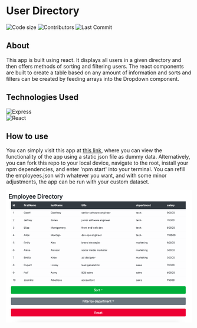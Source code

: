 # User Directory

![Code size](https://img.shields.io/github/languages/code-size/garrettmroberts/user_directory)
![Contributors](https://img.shields.io/github/contributors/garrettmroberts/user_directory)
![Last Commit](https://img.shields.io/github/last-commit/garrettmroberts/user_directory)

## About
This app is built using react.  It displays all users in a given directory and then offers methods of sorting and filtering users.  The react components are built to create a table based on any amount of information and sorts and filters can be created by feeding arrays into the Dropdown component.

## Technologies Used
![Express](https://img.shields.io/badge/tech-express-9cf)  
![React](https://img.shields.io/badge/tech-react-informational)  

## How to use
You can simply visit this app at [this link](https://user-directory5467.herokuapp.com/), where you can view the functionality of the app using a static json file as dummy data.  Alternatively, you can fork this repo to your local device, navigate to the root, install your npm dependencies, and enter 'npm start' into your terminal. You can refill the employees.json with whatever you want, and with some minor adjustments, the app can be run with your custom dataset.

![Screenshot](/public/screenshot.png)
